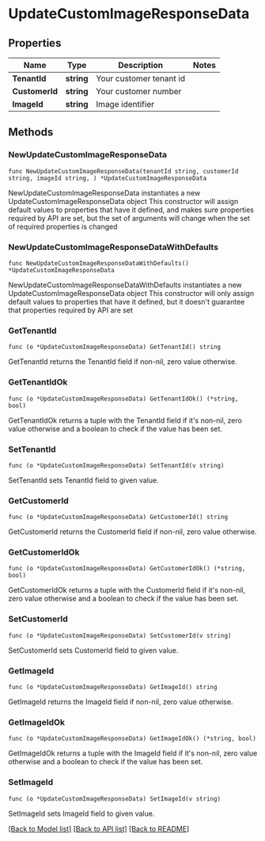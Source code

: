 # UpdateCustomImageResponseData

## Properties

Name | Type | Description | Notes
------------ | ------------- | ------------- | -------------
**TenantId** | **string** | Your customer tenant id | 
**CustomerId** | **string** | Your customer number | 
**ImageId** | **string** | Image identifier | 

## Methods

### NewUpdateCustomImageResponseData

`func NewUpdateCustomImageResponseData(tenantId string, customerId string, imageId string, ) *UpdateCustomImageResponseData`

NewUpdateCustomImageResponseData instantiates a new UpdateCustomImageResponseData object
This constructor will assign default values to properties that have it defined,
and makes sure properties required by API are set, but the set of arguments
will change when the set of required properties is changed

### NewUpdateCustomImageResponseDataWithDefaults

`func NewUpdateCustomImageResponseDataWithDefaults() *UpdateCustomImageResponseData`

NewUpdateCustomImageResponseDataWithDefaults instantiates a new UpdateCustomImageResponseData object
This constructor will only assign default values to properties that have it defined,
but it doesn't guarantee that properties required by API are set

### GetTenantId

`func (o *UpdateCustomImageResponseData) GetTenantId() string`

GetTenantId returns the TenantId field if non-nil, zero value otherwise.

### GetTenantIdOk

`func (o *UpdateCustomImageResponseData) GetTenantIdOk() (*string, bool)`

GetTenantIdOk returns a tuple with the TenantId field if it's non-nil, zero value otherwise
and a boolean to check if the value has been set.

### SetTenantId

`func (o *UpdateCustomImageResponseData) SetTenantId(v string)`

SetTenantId sets TenantId field to given value.


### GetCustomerId

`func (o *UpdateCustomImageResponseData) GetCustomerId() string`

GetCustomerId returns the CustomerId field if non-nil, zero value otherwise.

### GetCustomerIdOk

`func (o *UpdateCustomImageResponseData) GetCustomerIdOk() (*string, bool)`

GetCustomerIdOk returns a tuple with the CustomerId field if it's non-nil, zero value otherwise
and a boolean to check if the value has been set.

### SetCustomerId

`func (o *UpdateCustomImageResponseData) SetCustomerId(v string)`

SetCustomerId sets CustomerId field to given value.


### GetImageId

`func (o *UpdateCustomImageResponseData) GetImageId() string`

GetImageId returns the ImageId field if non-nil, zero value otherwise.

### GetImageIdOk

`func (o *UpdateCustomImageResponseData) GetImageIdOk() (*string, bool)`

GetImageIdOk returns a tuple with the ImageId field if it's non-nil, zero value otherwise
and a boolean to check if the value has been set.

### SetImageId

`func (o *UpdateCustomImageResponseData) SetImageId(v string)`

SetImageId sets ImageId field to given value.



[[Back to Model list]](../README.md#documentation-for-models) [[Back to API list]](../README.md#documentation-for-api-endpoints) [[Back to README]](../README.md)


